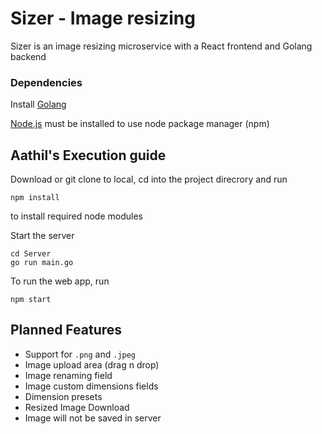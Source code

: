 # Sizer - Image resizing 

Sizer is an image resizing microservice with a React frontend and Golang backend

### Dependencies
Install [Golang](https://go.dev)

[Node.js](https://nodejs.org/en) must be installed to use node package manager (npm)

## Aathil's Execution guide
Download or git clone to local, cd into the project direcrory and run
```
npm install
```
to install required node modules

Start the server
```
cd Server
go run main.go
```
To run the web app, run
```
npm start
```

## Planned Features
- Support for `.png` and `.jpeg`
- Image upload area (drag n drop)
- Image renaming field
- Image custom dimensions fields
- Dimension presets
- Resized Image Download
- Image will not be saved in server